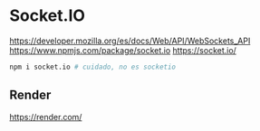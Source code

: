 # Socket.IO

<https://developer.mozilla.org/es/docs/Web/API/WebSockets_API>
<https://www.npmjs.com/package/socket.io>
<https://socket.io/>

```sh
npm i socket.io # cuidado, no es socketio
```

## Render

<https://render.com/>
